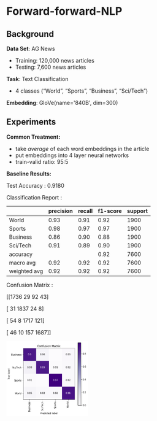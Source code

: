 # Forward-forward-NLP

## Background

**Data Set**: AG News

- Training: 120,000 news articles
- Testing: 7,600 news articles

**Task**: Text Classification

- 4 classes (“World”, “Sports”, “Business”, “Sci/Tech”)

**Embedding**: GloVe(name='840B', dim=300)

## Experiments

**Common Treatment:**

- take *average* of each word embeddings in the article
- put embeddings into 4 layer neural networks
- train-valid ratio: 95:5 



**Baseline Results:**

Test Accuracy : 0.9180

Classification Report :               

|					|precision |   recall|  f1-score |  support|        
| ---  | ---  | ---  | ---  | ---  |
|World   |    0.93    |  0.91   |   0.92    |  1900      |
|Sports   |    0.98   |   0.97     | 0.97  |    1900    |
|Business   |    0.86  |    0.90    |  0.88  |    1900    |
|Sci/Tech    |   0.91   |   0.89  |    0.90  |    1900     |
|accuracy| | |                         0.92    |  7600  | 
|macro avg    |   0.92    |  0.92    |  0.92   |   7600 |
|weighted avg  |     0.92  |    0.92   |   0.92   |   7600  |

Confusion Matrix :  

[[1736   29   92   43] 

[  31 1837   24    8]

 [  54    8 1717  121]

 [  46   10  157 1687]]



<img src="image/baseline_conf_matrix.png" alt="baseline_conf_matrix" style="zoom:60%;" />